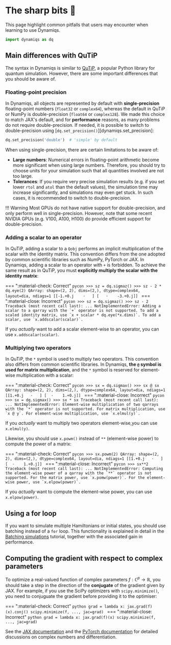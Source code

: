 # The sharp bits 🔪

This page highlight common pitfalls that users may encounter when learning to use Dynamiqs.

```python
import dynamiqs as dq
```

## Main differences with QuTiP

The syntax in Dynamiqs is similar to [QuTiP](http://qutip.org/), a popular Python library for quantum simulation. However, there are some important differences that you should be aware of.

### Floating-point precision

In Dynamiqs, all objects are represented by default with **single-precision** floating-point numbers (`float32` or `complex64`), whereas the default in QuTiP or NumPy is double-precision (`float64` or `complex128`). We made this choice to match JAX's default, and for **performance** reasons, as many problems do not require double-precision. If needed, it is possible to switch to double-precision using [`dq.set_precision()`][dynamiqs.set_precision]:

```python
dq.set_precision('double')  # 'simple' by default
```

When using single-precision, there are certain limitations to be aware of:

- **Large numbers**: Numerical errors in floating-point arithmetic become more significant when using large numbers. Therefore, you should try to choose units for your simulation such that all quantities involved are not too large.
- **Tolerances**: If you require very precise simulation results (e.g. if you set lower `rtol` and `atol` than the default values), the simulation time may increase significantly, and simulations may even get stuck. In such cases, it is recommended to switch to double-precision.

!!! Warning
    Most GPUs do not have native support for double-precision, and only perform well in single-precision. However, note that some recent NVIDIA GPUs (e.g. V100, A100, H100) do provide efficient support for double-precision.

<!-- set precision back to default
```python
dq.set_precision('simple')
```
-->

### Adding a scalar to an operator

In QuTiP, adding a scalar to a `Qobj` performs an implicit multiplication of the scalar with the identity matrix. This convention differs from the one adopted by common scientific libraries such as NumPy, PyTorch or JAX. In Dynamiqs, adding a scalar to an operator with `+` is forbidden. To achieve the same result as in QuTiP, you must **explicitly multiply the scalar with the identity matrix**:

=== ":material-check: Correct"
    ```pycon
    >>> sz = dq.sigmaz()
    >>> sz - 2 * dq.eye(2)
    QArray: shape=(2, 2), dims=(2,), dtype=complex64, layout=dia, ndiags=1
    [[-1.+0.j    ⋅   ]
     [   ⋅    -3.+0.j]]
    ```
=== ":material-close: Incorrect"
    ```pycon
    >>> sz = dq.sigmaz()
    >>> sz - 2
    Traceback (most recent call last):
        ...
    NotImplementedError: Adding a scalar to a qarray with the `+` operator is not supported. To add a scaled identity matrix, use `x + scalar * dq.eye(*x.dims)`. To add a scalar, use `x.addscalar(scalar)`.
    ```

If you *actually* want to add a scalar element-wise to an operator, you can use `x.addscalar(scalar)`.

### Multiplying two operators

In QuTiP, the `*` symbol is used to multiply two operators. This convention also differs from common scientific libraries. In Dynamiqs, **the `@` symbol is used for matrix multiplication**, and the `*` symbol is reserved for element-wise multiplication with a scalar:

=== ":material-check: Correct"
    ```pycon
    >>> sx = dq.sigmax()
    >>> sx @ sx
    QArray: shape=(2, 2), dims=(2,), dtype=complex64, layout=dia, ndiags=1
    [[1.+0.j   ⋅   ]
     [  ⋅    1.+0.j]]
    ```
=== ":material-close: Incorrect"
    ```pycon
    >>> sx = dq.sigmax()
    >>> sx * sx
    Traceback (most recent call last):
        ...
    NotImplementedError: Element-wise multiplication of two qarrays with the `*` operator is not supported. For matrix multiplication, use `x @ y`. For element-wise multiplication, use `x.elmul(y)`.
    ```

If you *actually* want to multiply two operators element-wise,you can use `x.elmul(y)`.

Likewise, you should use `x.powm()` instead of `**` (element-wise power) to compute the power of a matrix:

=== ":material-check: Correct"
    ```pycon
    >>> sx.powm(2)
    QArray: shape=(2, 2), dims=(2,), dtype=complex64, layout=dia, ndiags=1
    [[1.+0.j   ⋅   ]
     [  ⋅    1.+0.j]]
    ```
=== ":material-close: Incorrect"
    ```pycon
    >>> sx**2
    Traceback (most recent call last):
        ...
    NotImplementedError: Computing the element-wise power of a qarray with the `**` operator is not supported. For the matrix power, use `x.pomw(power)`. For the element-wise power, use `x.elpow(power)`.
    ```

If you *actually* want to compute the element-wise power, you can use `x.elpow(power)`.

## Using a for loop

If you want to simulate multiple Hamiltonians or initial states, you should use batching instead of a `for` loop. This functionality is explained in detail in the [Batching simulations](../basics/batching-simulations.md) tutorial, together with the associated gain in performance.

## Computing the gradient with respect to complex parameters

To optimize a real-valued function of complex parameters $f:\mathbb{C}^p\to\mathbb{R}$, you should take a step in the direction of the **conjugate** of the gradient given by JAX. For example, if you use the SciPy optimizers with `scipy.minimize()`, you need to conjuguate the gradient before providing it to the optimiser:

<!-- skip: start -->
=== ":material-check: Correct"
    ```python
    grad = lambda x: jax.grad(f)(x).conj()
    scipy.minimize(f, ..., jac=grad)
    ```
=== ":material-close: Incorrect"
    ```python
    grad = lambda x: jax.grad(f)(x)
    scipy.minimize(f, ..., jac=grad)
    ```
<!-- skip: end -->

See the [JAX documentation](https://jax.readthedocs.io/en/latest/notebooks/autodiff_cookbook.html#complex-numbers-and-differentiation) and the [PyTorch documentation](https://pytorch.org/docs/stable/notes/autograd.html#autograd-for-complex-numbers) for detailed discussions on complex numbers and differentiation.
